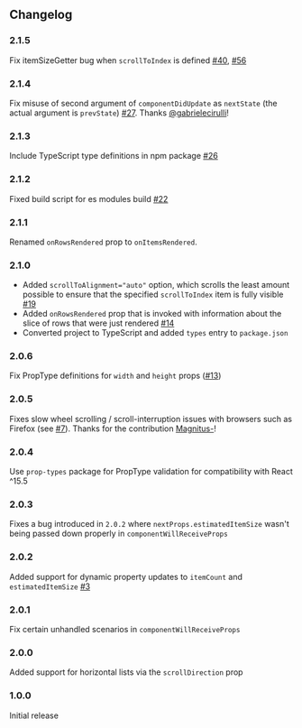## Changelog

### 2.1.5

Fix itemSizeGetter bug when `scrollToIndex` is defined [#40](https://github.com/clauderic/react-tiny-virtual-list/issues/40), [#56](https://github.com/clauderic/react-tiny-virtual-list/pull/56)

### 2.1.4

Fix misuse of second argument of `componentDidUpdate` as `nextState` (the actual argument is `prevState`) [#27](https://github.com/clauderic/react-tiny-virtual-list/pull/27). Thanks [@gabrielecirulli](https://github.com/gabrielecirulli)!

### 2.1.3

Include TypeScript type definitions in npm package [#26](https://github.com/clauderic/react-tiny-virtual-list/issues/26)

### 2.1.2

Fixed build script for es modules build [#22](https://github.com/clauderic/react-tiny-virtual-list/issues/22)

### 2.1.1

Renamed `onRowsRendered` prop to `onItemsRendered`.

### 2.1.0

- Added `scrollToAlignment="auto"` option, which scrolls the least amount possible to ensure that the specified `scrollToIndex` item is fully visible [#19](https://github.com/clauderic/react-tiny-virtual-list/issues/19)
- Added `onRowsRendered` prop that is invoked with information about the slice of rows that were just rendered [#14](https://github.com/clauderic/react-tiny-virtual-list/issues/13)
- Converted project to TypeScript and added `types` entry to `package.json`

### 2.0.6

Fix PropType definitions for `width` and `height` props ([#13](https://github.com/clauderic/react-tiny-virtual-list/issues/13))

### 2.0.5

Fixes slow wheel scrolling / scroll-interruption issues with browsers such as Firefox (see [#7](https://github.com/clauderic/react-tiny-virtual-list/pull/7)). Thanks for the contribution [Magnitus-](https://github.com/Magnitus-)!

### 2.0.4

Use `prop-types` package for PropType validation for compatibility with React ^15.5

### 2.0.3

Fixes a bug introduced in `2.0.2` where `nextProps.estimatedItemSize` wasn't being passed down properly in `componentWillReceiveProps`

### 2.0.2

Added support for dynamic property updates to `itemCount` and `estimatedItemSize` [#3](https://github.com/clauderic/react-tiny-virtual-list/issues/3)

### 2.0.1

Fix certain unhandled scenarios in `componentWillReceiveProps`

### 2.0.0

Added support for horizontal lists via the `scrollDirection` prop

### 1.0.0

Initial release
